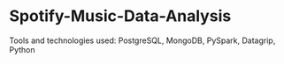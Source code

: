 # Spotify-Music-Data-Analysis
Tools and technologies used: PostgreSQL, MongoDB, PySpark, Datagrip, Python
